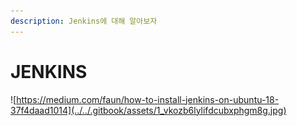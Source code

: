 ```yaml
---
description: Jenkins에 대해 알아보자
---
```


# JENKINS

![https://medium.com/faun/how-to-install-jenkins-on-ubuntu-18-37f4daad1014](../../.gitbook/assets/1_vkozb6lylifdcubxphgm8g.jpg)

